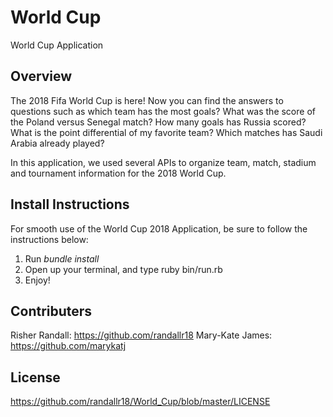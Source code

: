 # World Cup
World Cup Application

## Overview

The 2018 Fifa World Cup is here! Now you can find the answers to questions such as which team has the most goals?  What was the score of the Poland versus Senegal match?  How many goals has Russia scored?  What is the point differential of my favorite team?  Which matches has Saudi Arabia already played?

In this application, we used several APIs to organize team, match, stadium and tournament information for the 2018 World Cup.

## Install Instructions

For smooth use of the World Cup 2018 Application, be sure to follow the instructions below:

1) Run *bundle install*
2) Open up your terminal, and type ruby bin/run.rb
3) Enjoy!

## Contributers

Risher Randall:  https://github.com/randallr18
Mary-Kate James: https://github.com/marykatj 

## License

https://github.com/randallr18/World_Cup/blob/master/LICENSE
